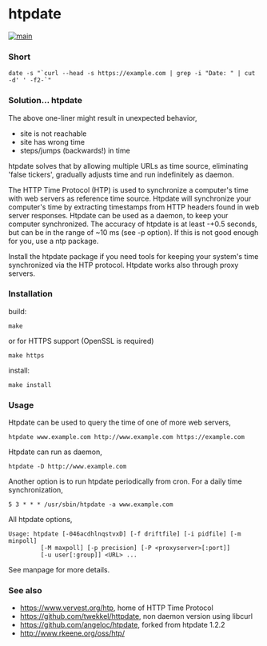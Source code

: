# htpdate

[![main](https://github.com/twekkel/htpdate/actions/workflows/main.yml/badge.svg)](https://github.com/twekkel/htpdate/actions/workflows/main.yml)

### Short

```
date -s "`curl --head -s https://example.com | grep -i "Date: " | cut -d' ' -f2-`"
```

### Solution... htpdate

The above one-liner might result in unexpected behavior,
* site is not reachable
* site has wrong time
* steps/jumps (backwards!) in time

htpdate solves that by allowing multiple URLs as time source, eliminating
'false tickers', gradually adjusts time and run indefinitely as daemon.

The HTTP Time Protocol (HTP) is used to synchronize a computer's time
with web servers as reference time source. Htpdate will synchronize your
computer's time by extracting timestamps from HTTP headers found
in web server responses. Htpdate can be used as a daemon, to keep your
computer synchronized.
The accuracy of htpdate is at least -+0.5 seconds, but can be in the range
of ~10 ms (see -p option). If this is not good enough for you, use a ntp package.

Install the htpdate package if you need tools for keeping your system's
time synchronized via the HTP protocol. Htpdate works also through
proxy servers.

### Installation

build:
```
make
```
or for HTTPS support (OpenSSL is required)
```
make https
```
install:
```
make install
```

### Usage

Htpdate can be used to query the time of one of more web servers,
```
htpdate www.example.com http://www.example.com https://example.com
```
Htpdate can run as daemon,
```
htpdate -D http://www.example.com
```
Another option is to run htpdate periodically from cron.
For a daily time synchronization,
```
5 3 * * * /usr/sbin/htpdate -a www.example.com
```
All htpdate options,

```
Usage: htpdate [-046acdhlnqstvxD] [-f driftfile] [-i pidfile] [-m minpoll]
         [-M maxpoll] [-p precision] [-P <proxyserver>[:port]]
         [-u user[:group]] <URL> ...
```

See manpage for more details.

### See also

* https://www.vervest.org/htp, home of HTTP Time Protocol
* https://github.com/twekkel/httpdate, non daemon version using libcurl
* https://github.com/angeloc/htpdate, forked from htpdate 1.2.2
* http://www.rkeene.org/oss/htp/
